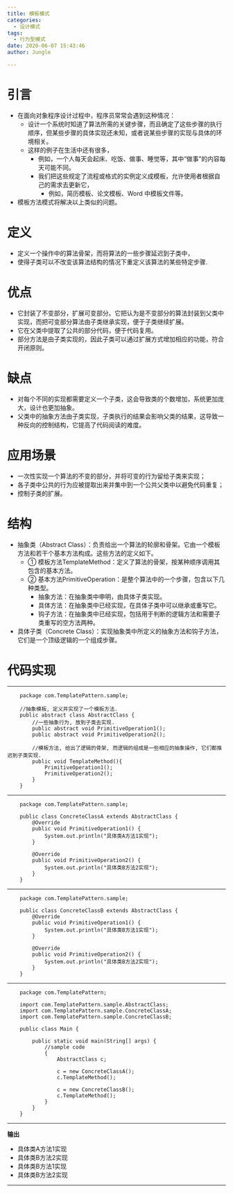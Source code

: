 ```yaml
---
title: 模板模式
categories:
  - 设计模式
tags:
  - 行为型模式
date: 2020-06-07 15:43:46
author: Jungle

---
```

# 引言 #
- 在面向对象程序设计过程中，程序员常常会遇到这种情况：
	- 设计一个系统时知道了算法所需的关键步骤，而且确定了这些步骤的执行顺序，但某些步骤的具体实现还未知，或者说某些步骤的实现与具体的环境相关。
	- 这样的例子在生活中还有很多，
		- 例如，一个人每天会起床、吃饭、做事、睡觉等，其中“做事”的内容每天可能不同。
		- 我们把这些规定了流程或格式的实例定义成模板，允许使用者根据自己的需求去更新它，
			- 例如，简历模板、论文模板、Word 中模板文件等。
- 模板方法模式将解决以上类似的问题。

# 定义 #
- 定义一个操作中的算法骨架，而将算法的一些步骤延迟到子类中，
- 使得子类可以不改变该算法结构的情况下重定义该算法的某些特定步骤.

# 优点 #
- 它封装了不变部分，扩展可变部分。它把认为是不变部分的算法封装到父类中实现，而把可变部分算法由子类继承实现，便于子类继续扩展。
- 它在父类中提取了公共的部分代码，便于代码复用。
- 部分方法是由子类实现的，因此子类可以通过扩展方式增加相应的功能，符合开闭原则。

# 缺点 #
- 对每个不同的实现都需要定义一个子类，这会导致类的个数增加，系统更加庞大，设计也更加抽象。
- 父类中的抽象方法由子类实现，子类执行的结果会影响父类的结果，这导致一种反向的控制结构，它提高了代码阅读的难度。

# 应用场景 #
- 一次性实现一个算法的不变的部分，并将可变的行为留给子类来实现；
- 各子类中公共的行为应被提取出来并集中到一个公共父类中以避免代码重复；
- 控制子类的扩展。

# 结构 #
- 抽象类（Abstract Class）：负责给出一个算法的轮廓和骨架。它由一个模板方法和若干个基本方法构成。这些方法的定义如下。
	- ① 模板方法TemplateMethod：定义了算法的骨架，按某种顺序调用其包含的基本方法。
	- ② 基本方法PrimitiveOperation：是整个算法中的一个步骤，包含以下几种类型。 
		- 抽象方法：在抽象类中申明，由具体子类实现。
		- 具体方法：在抽象类中已经实现，在具体子类中可以继承或重写它。
		- 钩子方法：在抽象类中已经实现，包括用于判断的逻辑方法和需要子类重写的空方法两种。
- 具体子类（Concrete Class）：实现抽象类中所定义的抽象方法和钩子方法，它们是一个顶级逻辑的一个组成步骤。


# 代码实现 #
----------
		package com.TemplatePattern.sample;
		
		//抽象模板, 定义并实现了一个模板方法.
		public abstract class AbstractClass {
		    //一些抽象行为, 放到子类去实现.
		    public abstract void PrimitiveOperation1();
		    public abstract void PrimitiveOperation2();
		
		    //模板方法, 给出了逻辑的骨架, 而逻辑的组成是一些相应的抽象操作, 它们都推迟到子类实现.
		    public void TemplateMethod(){
		        PrimitiveOperation1();
		        PrimitiveOperation2();
		    }
		}

----------
		package com.TemplatePattern.sample;
		
		public class ConcreteClassA extends AbstractClass {
		    @Override
		    public void PrimitiveOperation1() {
		        System.out.println("具体类A方法1实现");
		    }
		
		    @Override
		    public void PrimitiveOperation2() {
		        System.out.println("具体类B方法2实现");
		    }
		}

----------
		package com.TemplatePattern.sample;
		
		public class ConcreteClassB extends AbstractClass {
		    @Override
		    public void PrimitiveOperation1() {
		        System.out.println("具体类B方法1实现");
		    }
		
		    @Override
		    public void PrimitiveOperation2() {
		        System.out.println("具体类B方法2实现");
		    }
		}

----------
		package com.TemplatePattern;
		
		import com.TemplatePattern.sample.AbstractClass;
		import com.TemplatePattern.sample.ConcreteClassA;
		import com.TemplatePattern.sample.ConcreteClassB;
		
		public class Main {
		
		    public static void main(String[] args) {
			    //sample code
		        {
		            AbstractClass c;
		
		            c = new ConcreteClassA();
		            c.TemplateMethod();
		
		            c = new ConcreteClassB();
		            c.TemplateMethod();
		        }
		    }
		}

----------
**输出**

- 具体类A方法1实现
- 具体类B方法2实现
- 具体类B方法1实现
- 具体类B方法2实现

----------




